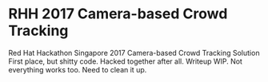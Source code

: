 # RHH 2017 Camera-based Crowd Tracking
Red Hat Hackathon Singapore 2017 Camera-based Crowd Tracking Solution
First place, but shitty code. Hacked together after all.
Writeup WIP. Not everything works too. Need to clean it up.